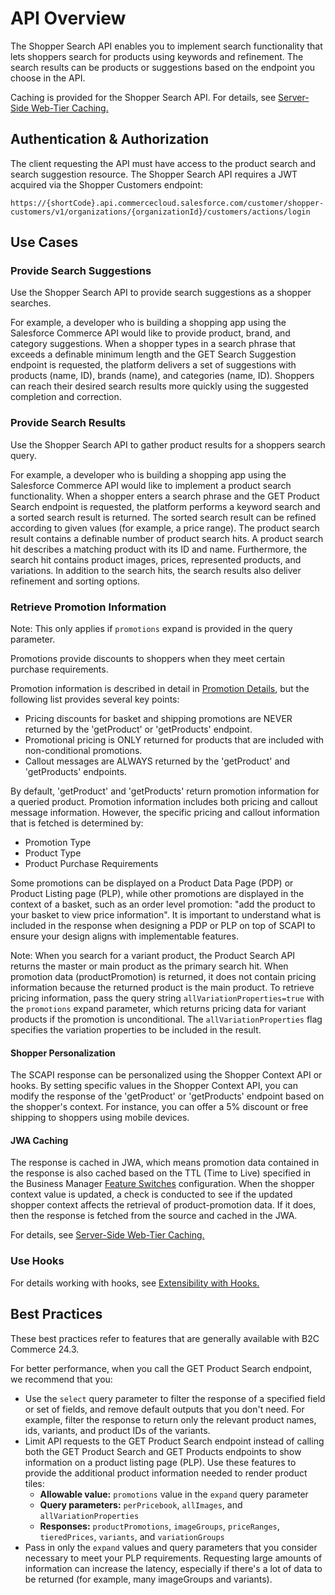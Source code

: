 # API Overview

The Shopper Search API enables you to implement search functionality that lets shoppers search for products using keywords and refinement. The search results can be products or suggestions based on the endpoint you choose in the API.

Caching is provided for the Shopper Search API. For details, see [Server-Side Web-Tier Caching.](https://developer.salesforce.com/docs/commerce/commerce-api/guide/server-side-web-tier-caching.html)

## Authentication & Authorization

The client requesting the API must have access to the product search and search suggestion resource.
The Shopper Search API requires a JWT acquired via the Shopper Customers endpoint:

```
https://{shortCode}.api.commercecloud.salesforce.com/customer/shopper-customers/v1/organizations/{organizationId}/customers/actions/login
```
## Use Cases

### Provide Search Suggestions

Use the Shopper Search API to provide search suggestions as a shopper searches.

For example, a developer who is building a shopping app using the Salesforce Commerce API would like to provide product, brand, and category suggestions. When a shopper types in a search phrase that exceeds a definable minimum length and the GET Search Suggestion endpoint is requested, the platform delivers a set of suggestions with products (name, ID), brands (name), and categories (name, ID). Shoppers can reach their desired search results more quickly using the suggested completion and correction.

### Provide Search Results

Use the Shopper Search API to gather product results for a shoppers search query.

For example, a developer who is building a shopping app using the Salesforce Commerce API would like to implement a product search functionality. When a shopper enters a search phrase and the GET Product Search endpoint is requested, the platform performs a keyword search and a sorted search result is returned. The sorted search result can be refined according to given values (for example, a price range).
The product search result contains a definable number of product search hits. A product search hit describes a matching product with its ID and name. Furthermore, the search hit contains product images, prices, represented products, and variations. In addition to the search hits, the search results also deliver refinement and sorting options. 

### Retrieve Promotion Information

Note: This only applies if `promotions` expand is provided in the query parameter.

Promotions provide discounts to shoppers when they meet certain purchase requirements.

Promotion information is described in detail in [Promotion Details](https://developer.salesforce.com/docs/commerce/commerce-api/guide/promotion-details.html), but the following list provides several key points:

- Pricing discounts for basket and shipping promotions are NEVER returned by the 'getProduct' or 'getProducts' endpoint.
- Promotional pricing is ONLY returned for products that are included with non-conditional promotions.
- Callout messages are ALWAYS returned by the 'getProduct' and 'getProducts' endpoints.

By default, 'getProduct' and 'getProducts' return promotion information for a queried product. Promotion information includes both pricing and callout message information. However, the specific pricing and callout information that is fetched is determined by:

- Promotion Type
- Product Type
- Product Purchase Requirements

Some promotions can be displayed on a Product Data Page (PDP) or Product Listing page (PLP), while other promotions are displayed in the context of a basket, such as an order level promotion: "add the product to your basket to view price information". It is important to understand what is included in the response when designing a PDP or PLP on top of SCAPI to ensure your design aligns with implementable features.

Note: When you search for a variant product, the Product Search API returns the master or main product as the primary search hit. When promotion data (productPromotion) is returned, it does not contain pricing information because the returned product is the main product. To retrieve pricing information, pass the query string `allVariationProperties=true` with the `promotions` expand parameter, which returns pricing data for variant products if the promotion is unconditional. The `allVariationProperties` flag specifies the variation properties to be included in the result.

#### Shopper Personalization
The SCAPI response can be personalized using the Shopper Context API or hooks. By setting specific values in the Shopper Context API, you can modify the response of the 'getProduct' or 'getProducts' endpoint based on the shopper's context. For instance, you can offer a 5% discount or free shipping to shoppers using mobile devices.

#### JWA Caching
The response is cached in JWA, which means promotion data contained in the response is also cached based on the TTL (Time to Live) specified in the Business Manager [Feature Switches](https://help.salesforce.com/s/articleView?id=cc.b2c_feature_switches.htm&type=5) configuration.
When the shopper context value is updated, a check is conducted to see if the updated shopper context affects the retrieval of product-promotion data. If it does, then the response is fetched from the source and cached in the JWA.

For details, see [Server-Side Web-Tier Caching.](https://developer.salesforce.com/docs/commerce/commerce-api/guide/server-side-web-tier-caching.html)


### Use Hooks

For details working with hooks, see [Extensibility with Hooks.](https://developer.salesforce.com/docs/commerce/commerce-api/guide/extensibility_via_hooks.html)

## Best Practices

These best practices refer to features that are generally available with B2C Commerce 24.3.

For better performance, when you call the GET Product Search endpoint, we recommend that you:

- Use the `select` query parameter to filter the response of a specified field or set of fields, and remove default outputs that you don't need. For example, filter the response to return only the relevant product names, ids, variants, and product IDs of the variants.
- Limit API requests to the GET Product Search endpoint instead of calling both the GET Product Search and GET Products endpoints to show information on a product listing page (PLP). Use these features to provide the additional product information needed to render product tiles:
  - **Allowable value:** `promotions` value in the `expand` query parameter
  - **Query parameters:** `perPricebook`, `allImages`, and `allVariationProperties`
  - **Responses:** `productPromotions`, `imageGroups`, `priceRanges`, `tieredPrices`, `variants`, and `variationGroups`
- Pass in only the `expand` values and query parameters that you consider necessary to meet your PLP requirements. Requesting large amounts of information can increase the latency, especially if there's a lot of data to be returned (for example, many imageGroups and variants).